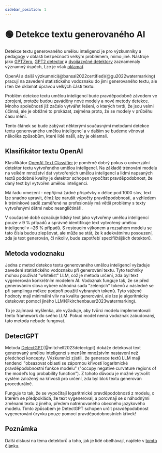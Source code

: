```yaml
---
sidebar_position: 1
--- 
```


# 🟢 Detekce textu generovaného AI

Detekce textu generovaného umělou inteligencí je pro výzkumníky a pedagogy v oblasti bezpečnosti velkým problémem,
mimo jiné. Nástroje jako [GPTZero](https://gptzero.me), [GPT2 detector](https://openai-openai-detector.hf.space) a [dvojjazyčné detektory](https://github.com/Hello-SimpleAI/chatgpt-comparison-detection) zaznamenaly významný úspěch,
Lze je však [oklamat](/Learn_Prompting_CAI/docs/miscl/trickery). 

OpenAI a další výzkumníci(@bansal2022certified)(@gu2022watermarking) pracují na zavedení statistického vodoznaku do jimi generovaného textu, ale i ten lze oklamat úpravou velkých částí textu. 

Problém detekce textu umělou inteligencí bude pravděpodobně závodem ve zbrojení, protože budou zaváděny nové modely a nové metody detekce. Mnoho společností již začalo vytvářet řešení, o kterých tvrdí, že jsou velmi účinná, ale je obtížné to prokázat, zejména proto, že se modely v průběhu času mění. 

Tento článek se bude zabývat některými současnými metodami detekce textu generovaného umělou inteligencí a v dalším se budeme věnovat několika způsobům, které lidé našli, aby je oklamali. 

## Klasifikátor textu OpenAI 

Klasifikátor [OpenAI Text Classifier](https://platform.openai.com/ai-text-classifier) je poměrně dobrý pokus o univerzální detektor textu vytvořeného umělou inteligencí. Na základě trénování modelu na velkém množství dat vytvořených umělou inteligencí a lidmi napsaných textů podobné kvality je detektor schopen vypočítat pravděpodobnost, že daný text byl vytvořen umělou inteligencí. 

Má řadu omezení - nepřijímá žádné příspěvky o délce pod 1000 slov, text lze snadno upravit, čímž lze narušit výpočty pravděpodobnosti, a vzhledem k tréninkové sadě zaměřené na profesionály má větší problémy s texty vytvořenými dětmi nebo neangličtináři. 

V současné době označuje lidský text jako vytvořený umělou inteligencí pouze v 9 % případů a správně identifikuje text vytvořený umělou inteligencí v ~26 % případů. S rostoucím výkonem a rozsahem modelu se tato čísla budou zlepšovat, ale může se stát, že k adekvátnímu posouzení, zda je text generován, či nikoliv, bude zapotřebí specifičtějších detektorů. 

## Metoda vodoznaku 

Jedna z metod detekce textu generovaného umělou inteligencí vyžaduje zavedení statistického vodoznaku při generování textu. Tyto techniky mohou používat "whitelist" LLM, což je metoda určení, zda byl text vygenerován konkrétním modelem AI. Vodoznak funguje tak, že se před generováním slova vybere náhodná sada "zelených" tokenů a následně se při samplingu měkce podpoří použití vybraných tokenů. Tyto vážené hodnoty mají minimální vliv na kvalitu generování, ale lze je algoritmicky detekovat pomocí jiného LLM(@kirchenbauer2023watermarking).

To je zajímavá myšlenka, ale vyžaduje, aby tvůrci modelu implementovali tento framework do svého LLM. Pokud model nemá vodoznak zabudovaný, tato metoda nebude fungovat. 

## DetectGPT

Metoda [DetectGPT](https://detectgpt.ericmitchell.ai/)(@mitchell2023detectgpt) dokáže detekovat text generovaný umělou inteligencí s menším množstvím nastavení než předchozí koncepty. Výzkumníci zjistili, že generace textů LLM mají tendenci "obsazovat oblasti se zápornou křivostí logaritmické pravděpodobnostní funkce modelu" ("occupy negative curvature regions of the model’s log probability function"). Z tohoto důvodu je možné vytvořit systém založený na křivosti pro určení, zda byl blok textu generován procedurálně. 

Funguje to tak, že se vypočítají logaritmické pravděpodobnosti z modelu, o kterém se předpokládá, že text vygeneroval, a porovnají se s náhodnými změnami textu z jiného, předem natrénovaného obecného jazykového modelu. Tímto způsobem je DetectGPT schopen určit pravděpodobnost vygenerování úryvku pouze pomocí pravděpodobnostních křivek!

## Poznámka

Další diskusi na téma detektorů a toho, jak je lidé obelhávají, najdete v [tomto článku](https://learnprompting.org/docs/miscl/trickery).
